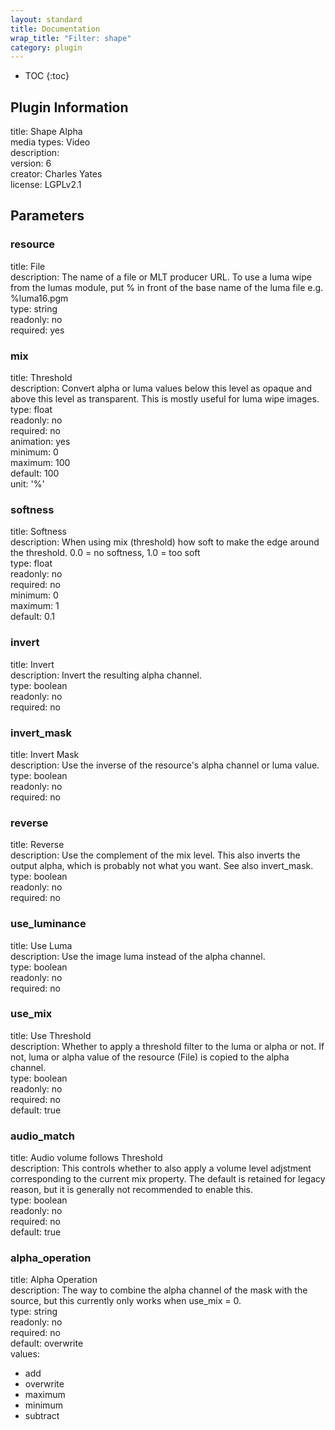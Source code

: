 ```yaml
---
layout: standard
title: Documentation
wrap_title: "Filter: shape"
category: plugin
---
```

* TOC
{:toc}

## Plugin Information

title: Shape Alpha  
media types:
Video  
description:   
version: 6  
creator: Charles Yates  
license: LGPLv2.1  

## Parameters

### resource

title: File    
description:
The name of a file or MLT producer URL. To use a luma wipe from the lumas module, put % in front of the base name of the luma file e.g. %luma16.pgm  
type: string  
readonly: no  
required: yes  

### mix

title: Threshold    
description:
Convert alpha or luma values below this level as opaque and above this level as transparent. This is mostly useful for luma wipe images.  
type: float  
readonly: no  
required: no  
animation: yes  
minimum: 0  
maximum: 100  
default: 100  
unit: '%'  

### softness

title: Softness    
description:
When using mix (threshold) how soft to make the edge around the threshold. 0.0 = no softness, 1.0 = too soft  
type: float  
readonly: no  
required: no  
minimum: 0  
maximum: 1  
default: 0.1  

### invert

title: Invert    
description:
Invert the resulting alpha channel.  
type: boolean  
readonly: no  
required: no  

### invert_mask

title: Invert Mask    
description:
Use the inverse of the resource&#39;s alpha channel or luma value.  
type: boolean  
readonly: no  
required: no  

### reverse

title: Reverse    
description:
Use the complement of the mix level. This also inverts the output alpha, which is probably not what you want. See also invert_mask.  
type: boolean  
readonly: no  
required: no  

### use_luminance

title: Use Luma    
description:
Use the image luma instead of the alpha channel.  
type: boolean  
readonly: no  
required: no  

### use_mix

title: Use Threshold    
description:
Whether to apply a threshold filter to the luma or alpha or not. If not, luma or alpha value of the resource (File) is copied to the alpha channel.  
type: boolean  
readonly: no  
required: no  
default: true  

### audio_match

title: Audio volume follows Threshold    
description:
This controls whether to also apply a volume level adjstment corresponding to the current mix property. The default is retained for legacy reason, but it is generally not recommended to enable this.  
type: boolean  
readonly: no  
required: no  
default: true  

### alpha_operation

title: Alpha Operation    
description:
The way to combine the alpha channel of the mask with the source, but this currently only works when use_mix = 0.  
type: string  
readonly: no  
required: no  
default: overwrite  
values:  

* add
* overwrite
* maximum
* minimum
* subtract

